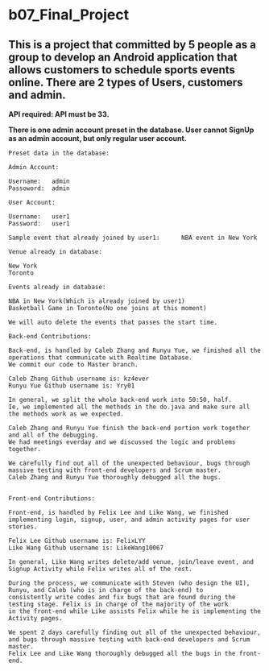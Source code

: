 # b07_Final_Project

This is a project that committed by 5 people as a group to develop an Android application that allows customers to schedule sports events online.
There are 2 types of Users, customers and admin.
---

**API required: API must be 33.**

**There is one admin account preset in the database. User cannot SignUp as an admin account, but only regular user account.**

    Preset data in the database:

    Admin Account:
    
    Username:   admin                          
    Passoword:  admin

    User Account:
    
    Username:   user1
    Password:   user1
    
    Sample event that already joined by user1:      NBA event in New York

    Venue already in database:
    
    New York
    Toronto

    Events already in database:
    
    NBA in New York(Which is already joined by user1)
    Basketball Game in Toronto(No one joins at this moment)

    We will auto delete the events that passes the start time.

```
Back-end Contributions: 

Back-end, is handled by Caleb Zhang and Runyu Yue, we finished all the operations that communicate with Realtime Database.
We commit our code to Master branch.

Caleb Zhang Github username is: kz4ever
Runyu Yue Github username is: Yry01

In general, we split the whole back-end work into 50:50, half. 
Ie, we implemented all the methods in the do.java and make sure all the methods work as we expected.

Caleb Zhang and Runyu Yue finish the back-end portion work together and all of the debugging.
We had meetings everday and we discussed the logic and problems together.   

We carefully find out all of the unexpected behaviour, bugs through massive testing with front-end developers and Scrum master. 
Caleb Zhang and Runyu Yue thoroughly debugged all the bugs. 


```

```
Front-end Contributions: 

Front-end, is handled by Felix Lee and Like Wang, we finished implementing login, signup, user, and admin activity pages for user stories.

Felix Lee Github username is: FelixLYY
Like Wang Github username is: LikeWang10067

In general, Like Wang writes delete/add venue, join/leave event, and Signup Activity while Felix writes all of the rest.

During the process, we communicate with Steven (who design the UI), Runyu, and Caleb (who is in charge of the back-end) to 
consistently write codes and fix bugs that are found during the testing stage. Felix is in charge of the majority of the work 
in the front-end while Like assists Felix while he is implementing the Activity pages.

We spent 2 days carefully finding out all of the unexpected behaviour, and bugs through massive testing with back-end developers and Scrum master. 
Felix Lee and Like Wang thoroughly debugged all the bugs in the front-end. 
```
